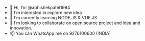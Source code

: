 - 👋 Hi, I’m @abhishekpatel1994
- 👀 I’m interested in explore new idea
- 🌱 I’m currently learning NODE.JS & VUE.JS
- 💞️ I’m looking to collaborate on open source project and idea and innovation.
- 📫 You can WhatsApp me on 9276100600 (INDIA)

<!---
abhishekpatel1994/abhishekpatel1994 is a ✨ special ✨ repository because its `README.md` (this file) appears on your GitHub profile.
You can click the Preview link to take a look at your changes.
--->
